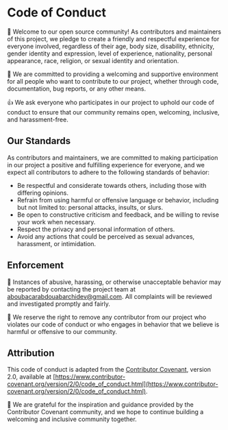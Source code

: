 # Code of Conduct

👋 Welcome to our open source community! As contributors and maintainers of this project, we pledge to create a friendly and respectful experience for everyone involved, regardless of their age, body size, disability, ethnicity, gender identity and expression, level of experience, nationality, personal appearance, race, religion, or sexual identity and orientation.

🙏 We are committed to providing a welcoming and supportive environment for all people who want to contribute to our project, whether through code, documentation, bug reports, or any other means.

👍 We ask everyone who participates in our project to uphold our code of conduct to ensure that our community remains open, welcoming, inclusive, and harassment-free.

## Our Standards

As contributors and maintainers, we are committed to making participation in our project a positive and fulfilling experience for everyone, and we expect all contributors to adhere to the following standards of behavior:

- Be respectful and considerate towards others, including those with differing opinions.
- Refrain from using harmful or offensive language or behavior, including but not limited to: personal attacks, insults, or slurs.
- Be open to constructive criticism and feedback, and be willing to revise your work when necessary.
- Respect the privacy and personal information of others.
- Avoid any actions that could be perceived as sexual advances, harassment, or intimidation.

## Enforcement

🚨 Instances of abusive, harassing, or otherwise unacceptable behavior may be reported by contacting the project team at aboubacarabdouabarchidev@gmail.com. All complaints will be reviewed and investigated promptly and fairly.

🚫 We reserve the right to remove any contributor from our project who violates our code of conduct or who engages in behavior that we believe is harmful or offensive to our community.

## Attribution

This code of conduct is adapted from the [Contributor Covenant](https://www.contributor-covenant.org), version 2.0, available at [https://www.contributor-covenant.org/version/2/0/code_of_conduct.html](https://www.contributor-covenant.org/version/2/0/code_of_conduct.html).

🙏 We are grateful for the inspiration and guidance provided by the Contributor Covenant community, and we hope to continue building a welcoming and inclusive community together.
